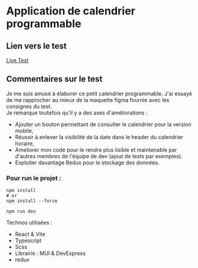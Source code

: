 # Application de calendrier programmable 

## Lien vers le test 
[Live Test](https://ffy-calendar-app.vercel.app/)

## Commentaires sur le test

Je me suis amusé à élaborer ce petit calendrier programmable.
J'ai essayé de me rapprocher au mieux de la maquette figma fournie avec les consignes du test.  
Je remarque toutefois qu'il y a des axes d'améliorations : 

- Ajouter un bouton permettant de consulter le calendrier pour la version mobile,
- Réussir à enlever la visibilité de la date dans le header du calendrier horaire,
- Ameliorer mon code pour le rendre plus lisible et maintenable par d'autres membres de l'équipe de dev (ajout de tests par exemples).
- Exploiter davantage Redux pour le stockage des données.


### Pour run le projet :
``` 
npm install 
# or 
npm install --force

npm run dev
```


Technos utilisées : 
- React & Vite
- Typescript
- Scss
- Librairie : MUI & DevExpress
- redux



